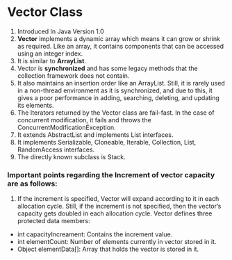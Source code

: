 # Vector Class
1. Introduced In Java Version 1.0 
2. **Vector** implements a dynamic array which means it can grow or shrink as required. Like an array, it contains components that can be accessed using an integer index.
3. It is similar to **ArrayList**. 
4. Vector is **synchronized** and has some legacy methods that the collection framework does not contain. 
5. It also maintains an insertion order like an ArrayList. Still, it is rarely used in a non-thread environment as it is synchronized, and due to this, it gives a poor performance in adding, searching, deleting, and updating its elements.
6. The Iterators returned by the Vector class are fail-fast. In the case of concurrent modification, it fails and throws the ConcurrentModificationException.
7. It extends AbstractList and implements List interfaces.
8. It implements Serializable, Cloneable, Iterable<E>, Collection<E>, List<E>, RandomAccess interfaces.
9. The directly known subclass is Stack.

### Important points regarding the Increment of vector capacity are as follows:
1. If the increment is specified, Vector will expand according to it in each allocation cycle. Still, if the increment is not specified, then the vector’s capacity gets doubled in each allocation cycle. Vector defines three protected data members:
- int capacityIncreament: Contains the increment value.
- int elementCount: Number of elements currently in vector stored in it.
- Object elementData[]: Array that holds the vector is stored in it.

